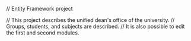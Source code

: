 // Entity Framework project

// This project describes the unified dean's office of the university. 
// Groups, students, and subjects are described. 
// It is also possible to edit the first and second modules.
